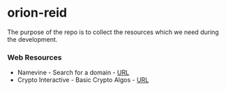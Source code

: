 # orion-reid

The purpose of the repo is to collect the resources which we need during the development.

### Web Resources

* Namevine - Search for a domain - [URL](https://namevine.com)
* Crypto Interactive - Basic Crypto Algos - [URL](http://crypto.interactive-maths.com)